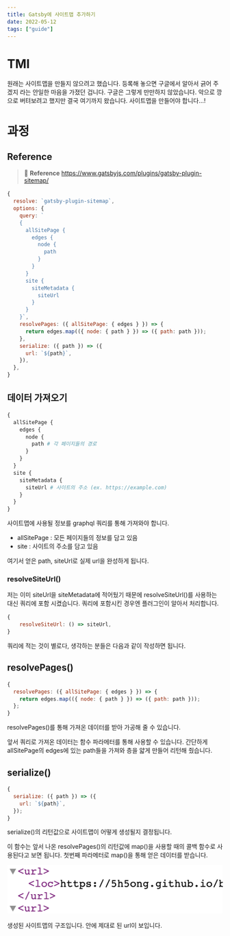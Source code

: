 ```yaml
---
title: Gatsby에 사이트맵 추가하기
date: 2022-05-12
tags: ["guide"]
---
```


# TMI

원래는 사이트맵을 만들지 않으려고 했습니다. 등록해 놓으면 구글에서 알아서 긁어 주겠지 라는 안일한 마음을 가졌던 겁니다. 구글은 그렇게 만만하지 않았습니다. 악으로 깡으로 버텨보려고 했지만 결국 여기까지 왔습니다. 사이트맵을 만들어야 합니다...!

# 과정

## Reference

> 🔭 **Reference** https://www.gatsbyjs.com/plugins/gatsby-plugin-sitemap/

```jsx
{
  resolve: `gatsby-plugin-sitemap`,
  options: {
    query: `
    {
      allSitePage {
        edges {
          node {
            path
          }
        }
      }
      site {
        siteMetadata {
          siteUrl
        }
      }
    }`,
    resolvePages: ({ allSitePage: { edges } }) => {
      return edges.map(({ node: { path } }) => ({ path: path }));
    },
    serialize: ({ path }) => ({
      url: `${path}`,
    }),
  },
}
```

## 데이터 가져오기

```graphql
{
  allSitePage {
    edges {
      node {
        path # 각 페이지들의 경로
      }
    }
  }
  site {
    siteMetadata {
      siteUrl # 사이트의 주소 (ex. https://example.com)
    }
  }
}
```

사이트맵에 사용될 정보를 graphql 쿼리를 통해 가져와야 합니다.

- allSitePage : 모든 페이지들의 정보를 담고 있음
- site : 사이트의 주소를 담고 있음

여기서 얻은 path, siteUrl로 실제 url을 완성하게 됩니다.

### resolveSiteUrl()

저는 이미 siteUrl을 siteMetadata에 적어뒀기 때문에 resolveSiteUrl()를 사용하는 대신 쿼리에 포함 시켰습니다. 쿼리에 포함시킨 경우엔 플러그인이 알아서 처리합니다.

```jsx
{
	resolveSiteUrl: () => siteUrl,
}
```

쿼리에 적는 것이 별로다, 생각하는 분들은 다음과 같이 작성하면 됩니다.

## resolvePages()

```jsx
{
  resolvePages: ({ allSitePage: { edges } }) => {
    return edges.map(({ node: { path } }) => ({ path: path }));
  };
}
```

resolvePages()를 통해 가져온 데이터를 받아 가공해 줄 수 있습니다.

앞서 쿼리로 가져온 데이터는 함수 파라메터를 통해 사용할 수 있습니다. 간단하게 allSitePage의 edges에 있는 path들을 가져와 층을 얇게 만들어 리턴해 줬습니다.

## serialize()

```jsx
{
  serialize: ({ path }) => ({
    url: `${path}`,
  });
}
```

serialize()의 리턴값으로 사이트맵이 어떻게 생성될지 결정됩니다.

이 함수는 앞서 나온 resolvePages()의 리턴값에 map()을 사용할 때의 콜백 함수로 사용된다고 보면 됩니다. 첫번째 파라메터로 map()을 통해 얻은 데이터를 받습니다.

![](2022-05-13-15-15-09.png)

생성된 사이트맵의 구조입니다. <url> 안에 제대로 된 url이 보입니다.
